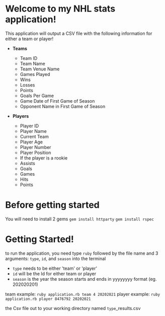 # Welcome to my NHL stats application!

This application will output a CSV file with the following information for either a team or player!

* **Teams** 
  * Team ID
  * Team Name
  * Team Venue Name
  * Games Played
  * Wins
  * Losses
  * Points
  * Goals Per Game
  * Game Date of First Game of Season
  * Opponent Name in First Game of Season

* **Players** 
  * Player ID
  * Player Name
  * Current Team
  * Player Age
  * Player Number
  * Player Position
  * If the player is a rookie
  * Assists
  * Goals
  * Games
  * Hits
  * Points

# Before getting started
You will need to install 2 gems
`gem install httparty`
`gem install rspec`

# Getting Started!
to run the application, you need type `ruby` followed by the file name and 3 arguments: `type`, `id`, and `season` into the terminal
* `type` needs to be either 'team' or 'player'
* `id` will be the Id for either team or player
* `season` is the year the season starts and ends in yyyyyyyy format (eg. 202020201)

team example: `ruby application.rb team 4 20202021`
player example: `ruby application.rb player 8476792 20202021`

the Csv file out to your working directory named `type`_results.csv 
